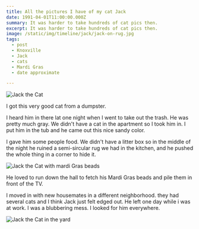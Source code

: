 ```yaml
---
title: All the pictures I have of my cat Jack
date: 1991-04-01T11:00:00.000Z
summary: It was harder to take hundreds of cat pics then.
excerpt: It was harder to take hundreds of cat pics then.
image: /static/img/timeline/jack/jack-on-rug.jpg
tags:
  - post 
  - Knoxville
  - Jack
  - cats
  - Mardi Gras
  - date approximate

---
```


![Jack the Cat](/static/img/timeline/jack/jack-on-rug.jpg "Jack the Cat")

I got this very good cat from a dumpster.

I heard him in there lat one night when I went to take out the trash. He was pretty much gray. We didn't have a cat in the apartment so I took him in. I put him in the tub and he came out this nice sandy color.

I gave him some people food. We didn't have a litter box so in the middle of the night he ruined a semi-sircular rug we had in the kitchen, and he pushed the whole thing in a corner to hide it.

![Jack the Cat with mardi Gras beads](/static/img/timeline/jack/jack-mardi-gras-beads.jpg "Jack the Cat with mardi Gras beads")

He loved to run down the hall to fetch his Mardi Gras beads and pile them in front of the TV.

I moved in with new housemates in a different neighborhood. they had several cats and I think Jack just felt edged out. He left one day while i was at work. I was a blubbering mess. I looked for him everywhere.

![Jack the Cat in the yard](/static/img/timeline/jack/jack-in-yard.jpg "Jack the Cat in the yard")